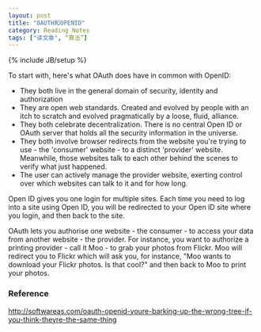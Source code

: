 ```yaml
---
layout: post
title: "OAUTH和OPENID"
category: Reading Notes
tags: ["读文章", “算法”]
---
```

{% include JB/setup %}

To start with, here's what OAuth does have in common with OpenID:

- They both live in the general domain of security, identity and authorization
- They are open web standards. Created and evolved by people with an itch to scratch and evolved pragmatically by a loose, fluid, alliance. 
- They both celebrate decentralization. There is no central Open ID or OAuth server that holds all the security information in the universe.
- They both involve browser redirects from the website you're trying to use - the 'consumer' website - to a distinct 'provider' website. Meanwhile, those websites talk to each other behind the scenes to verify what just happened.
- The user can actively manage the provider website, exerting control over which websites can talk to it and for how long.

Open ID gives you one login for multiple sites. Each time you need to log into a site using Open ID, you will be redirected to your Open ID site where you login, and then back to the site. 

OAuth lets you authorise one website - the consumer - to access your data from another website - the provider. For instance, you want to authorize a printing provider - call it Moo - to grab your photos from Flickr. Moo will redirect you to Flickr which will ask you, for instance, "Moo wants to download your Flickr photos. Is that cool?" and then back to Moo to print your photos.



### Reference

http://softwareas.com/oauth-openid-youre-barking-up-the-wrong-tree-if-you-think-theyre-the-same-thing
